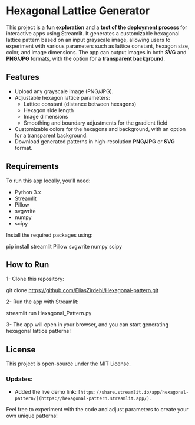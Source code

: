 # Hexagonal Lattice Generator

This project is a **fun exploration** and a **test of the deployment process** for interactive apps using Streamlit. It generates a customizable hexagonal lattice pattern based on an input grayscale image, allowing users to experiment with various parameters such as lattice constant, hexagon size, color, and image dimensions. The app can output images in both **SVG** and **PNG/JPG** formats, with the option for a **transparent background**.

## Features

- Upload any grayscale image (PNG/JPG).
- Adjustable hexagon lattice parameters:
  - Lattice constant (distance between hexagons)
  - Hexagon side length
  - Image dimensions
  - Smoothing and boundary adjustments for the gradient field
- Customizable colors for the hexagons and background, with an option for a transparent background.
- Download generated patterns in high-resolution **PNG/JPG** or **SVG** format.
  
## Requirements

To run this app locally, you’ll need:

- Python 3.x
- Streamlit
- Pillow
- svgwrite
- numpy
- scipy

Install the required packages using:

pip install streamlit Pillow svgwrite numpy scipy

## How to Run

1- Clone this repository:

git clone https://github.com/EliasZirdehi/Hexagonal-pattern.git

2- Run the app with Streamlit:

streamlit run Hexagonal_Pattern.py

3- The app will open in your browser, and you can start generating hexagonal lattice patterns!

## License

This project is open-source under the MIT License.



### Updates:
- Added the live demo link: `[https://share.streamlit.io/app/hexagonal-pattern/](https://hexagonal-pattern.streamlit.app/)`.

Feel free to experiment with the code and adjust parameters to create your own unique patterns!
